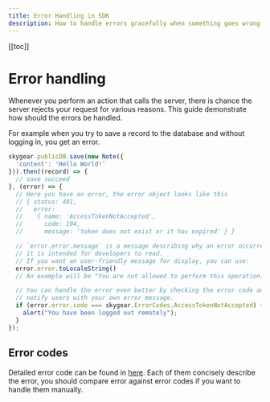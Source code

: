 ```yaml
---
title: Error Handling in SDK
description: How to handle errors gracefully when something goes wrong
---
```


[[toc]]

# Error handling

Whenever you perform an action that calls the server, there is chance the
server rejects your request for various reasons.
This guide demonstrate how should the errors be handled.

For example when you try to save a record to the database and without
logging in, you get an error.

```Javascript
skygear.publicDB.save(new Note({
  'content': 'Hello World!'
})).then((record) => {
  // save succeed
}, (error) => {
  // Here you have an error, the error object looks like this
  // { status: 401,
  //   error:
  //    { name: 'AccessTokenNotAccepted',
  //      code: 104,
  //      message: 'token does not exist or it has expired' } }

  // `error.error.message` is a message describing why an error occurred,
  // it is intended for developers to read.
  // If you want an user-friendly message for display, you can use:
  error.error.toLocaleString()
  // An example will be "You are not allowed to perform this operation."

  // You can handle the error even better by checking the error code and
  // notify users with your own error message.
  if (error.error.code === skygear.ErrorCodes.AccessTokenNotAccepted) {
    alert("You have been logged out remotely");
  }
});
```

## Error codes

Detailed error code can be found in [here](https://github.com/SkygearIO/skygear-SDK-JS/blob/master/lib/error.js).
Each of them concisely describe the error, you should compare error against
error codes if you want to handle them manually.
